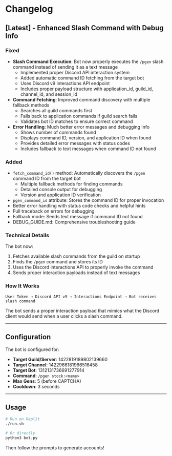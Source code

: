 # Changelog

## [Latest] - Enhanced Slash Command with Debug Info

### Fixed
- **Slash Command Execution**: Bot now properly executes the `/pgen` slash command instead of sending it as a text message
  - Implemented proper Discord API interaction system
  - Added automatic command ID fetching from the target bot
  - Uses Discord v9 interactions API endpoint
  - Includes proper payload structure with application_id, guild_id, channel_id, and session_id
- **Command Fetching**: Improved command discovery with multiple fallback methods
  - Searches all guild commands first
  - Falls back to application commands if guild search fails
  - Validates bot ID matches to ensure correct command
- **Error Handling**: Much better error messages and debugging info
  - Shows number of commands found
  - Displays command ID, version, and application ID when found
  - Provides detailed error messages with status codes
  - Includes fallback to text messages when command ID not found

### Added
- `fetch_command_id()` method: Automatically discovers the `/pgen` command ID from the target bot
  - Multiple fallback methods for finding commands
  - Detailed console output for debugging
  - Version and application ID verification
- `pgen_command_id` attribute: Stores the command ID for proper invocation
- Better error handling with status code checks and helpful hints
- Full traceback on errors for debugging
- Fallback mode: Sends text message if command ID not found
- DEBUG_GUIDE.md: Comprehensive troubleshooting guide

### Technical Details
The bot now:
1. Fetches available slash commands from the guild on startup
2. Finds the `/pgen` command and stores its ID
3. Uses the Discord interactions API to properly invoke the command
4. Sends proper interaction payloads instead of text messages

### How It Works
```
User Token → Discord API v9 → Interactions Endpoint → Bot receives slash command
```

The bot sends a proper interaction payload that mimics what the Discord client would send when a user clicks a slash command.

---

## Configuration

The bot is configured for:
- **Target Guild/Server**: 1422819189802139660
- **Target Channel**: 1422966181966516458
- **Target Bot**: 1312131736691277914  
- **Command**: `/pgen stock:<name>`
- **Max Gens**: 5 (before CAPTCHA)
- **Cooldown**: 3 seconds

---

## Usage

```bash
# Run on Replit
./run.sh

# Or directly
python3 bot.py
```

Then follow the prompts to generate accounts!
